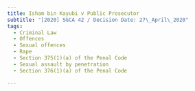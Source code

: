 ```yaml
---
title: Isham bin Kayubi v Public Prosecutor
subtitle: "[2020] SGCA 42 / Decision Date: 27\_April\_2020"
tags:
  - Criminal Law
  - Offences
  - Sexual offences
  - Rape
  - Section 375(1)(a) of the Penal Code
  - Sexual assault by penetration
  - Section 376(1)(a) of the Penal Code

---
```

